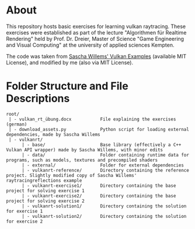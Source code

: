 # About
This repository hosts basic exercises for learning vulkan raytracing. These exercises were established as part of the lecture "Algorithmen für Realtime Rendering" held by Prof. Dr. Dreier, Master of Science "Game Engineering and Visual Computing" at the university of applied sciences Kempten.

The code was taken from [Sascha Willems' Vulkan Examples](https://github.com/SaschaWillems/Vulkan) (available MIT License), and modified by me (also via MIT License).

# Folder Structure and File Descriptions
```
root/
 | - vulkan_rt_übung.docx           File explaining the exercises (german)
 | - download_assets.py             Python script for loading external dependencies, made by Sascha Willems
 | - vulkanrt/
      | - base/                     Base library (effectively a C++ Vulkan API wrapper) made by Sascha Willems, with minor edits
      | - data/                     Folder containing runtime data for programs, such as models, textures and precompiled shaders
      | - external/                 Folder for external dependencies
      | - vulkanrt-reference/       Directory containing the reference project. Slightly modified copy of Sascha Willems' raytracingreflections example
      | - vulkanrt-exercise1/       Directory containing the base project for solving exercise 1
      | - vulkanrt-exercise2/       Directory containing the base project for solving exercise 2
      | - vulkanrt-solution1/       Directory containing the solution for exercise 1
      | - vulkanrt-solution2/       Directory containing the solution for exercise 2
 ```